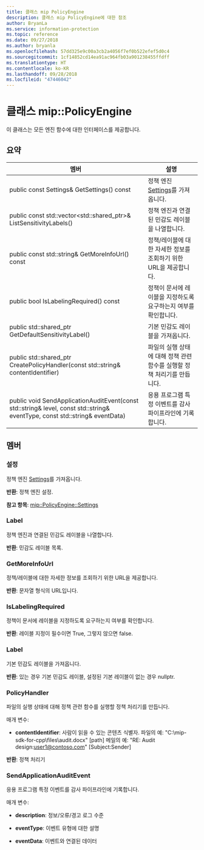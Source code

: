 ```yaml
---
title: 클래스 mip PolicyEngine
description: 클래스 mip PolicyEngine에 대한 참조
author: BryanLa
ms.service: information-protection
ms.topic: reference
ms.date: 09/27/2018
ms.author: bryanla
ms.openlocfilehash: 57dd325e9c00a3cb2a4056f7ef0b522efef5d0c4
ms.sourcegitcommit: 1cf14852cd14ea91ac964fb03a901238455ffdff
ms.translationtype: HT
ms.contentlocale: ko-KR
ms.lasthandoff: 09/28/2018
ms.locfileid: "47446042"
---
```

# <a name="class-mippolicyengine"></a>클래스 mip::PolicyEngine 
이 클래스는 모든 엔진 함수에 대한 인터페이스를 제공합니다.
  
## <a name="summary"></a>요약
 멤버                        | 설명                                
--------------------------------|---------------------------------------------
 public const Settings& GetSettings() const  |  정책 엔진 [Settings](class_mip_policyengine_settings.md)를 가져옵니다.
public const std::vector<std::shared_ptr<Label>>& ListSensitivityLabels()  |  정책 엔진과 연결된 민감도 레이블을 나열합니다.
 public const std::string& GetMoreInfoUrl() const  |  정책/레이블에 대한 자세한 정보를 조회하기 위한 URL을 제공합니다.
 public bool IsLabelingRequired() const  |  정책이 문서에 레이블을 지정하도록 요구하는지 여부를 확인합니다.
public std::shared_ptr<Label> GetDefaultSensitivityLabel()  |  기본 민감도 레이블을 가져옵니다.
public std::shared_ptr<PolicyHandler> CreatePolicyHandler(const std::string& contentIdentifier)  |  파일의 실행 상태에 대해 정책 관련 함수를 실행할 정책 처리기를 만듭니다.
 public void SendApplicationAuditEvent(const std::string& level, const std::string& eventType, const std::string& eventData)  |  응용 프로그램 특정 이벤트를 감사 파이프라인에 기록합니다.
  
## <a name="members"></a>멤버
  
### <a name="settings"></a>설정
정책 엔진 [Settings](class_mip_policyengine_settings.md)를 가져옵니다.

  
**반환**: 정책 엔진 설정. 
  
**참고 항목**: [mip::PolicyEngine::Settings](class_mip_policyengine_settings.md)
  
### <a name="label"></a>Label
정책 엔진과 연결된 민감도 레이블을 나열합니다.

  
**반환**: 민감도 레이블 목록.
  
### <a name="getmoreinfourl"></a>GetMoreInfoUrl
정책/레이블에 대한 자세한 정보를 조회하기 위한 URL을 제공합니다.

  
**반환**: 문자열 형식의 URL입니다.
  
### <a name="islabelingrequired"></a>IsLabelingRequired
정책이 문서에 레이블을 지정하도록 요구하는지 여부를 확인합니다.

  
**반환**: 레이블 지정이 필수이면 True, 그렇지 않으면 false.
  
### <a name="label"></a>Label
기본 민감도 레이블을 가져옵니다.

  
**반환**: 있는 경우 기본 민감도 레이블, 설정된 기본 레이블이 없는 경우 nullptr.
  
### <a name="policyhandler"></a>PolicyHandler
파일의 실행 상태에 대해 정책 관련 함수를 실행할 정책 처리기를 만듭니다.

매개 변수:  
* **contentIdentifier**: 사람이 읽을 수 있는 콘텐츠 식별자. 파일의 예: "C:\mip-sdk-for-cpp\files\audit.docx" [path] 메일의 예: "RE: Audit design:user1@contoso.com" [Subject:Sender]



  
**반환**: 정책 처리기
  
### <a name="sendapplicationauditevent"></a>SendApplicationAuditEvent
응용 프로그램 특정 이벤트를 감사 파이프라인에 기록합니다.

매개 변수:  
* **description**: 정보/오류/경고 로그 수준 


* **eventType**: 이벤트 유형에 대한 설명 


* **eventData**: 이벤트와 연결된 데이터

